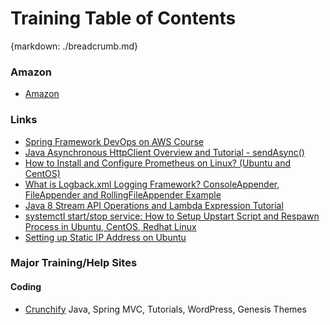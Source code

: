 # Training Table of Contents
{markdown: ./breadcrumb.md}

### Amazon
- [Amazon](amazon/amazon.md)

### Links

* [Spring Framework DevOps on AWS Course](Udemy%20-%20Spring%20Framework%20DevOps%20on%20AWS.md) 
* [Java Asynchronous HttpClient Overview and Tutorial - sendAsync()](https://crunchify.com/java-asynchronous-httpclient-overview-and-tutorial-sendasync/)
* [How to Install and Configure Prometheus on Linux? (Ubuntu and CentOS)](https://crunchify.com/how-to-install-and-configure-prometheus-on-linux-ubuntu-and-centos/)
* [What is Logback.xml Logging Framework? ConsoleAppender, FileAppender and RollingFileAppender Example](https://crunchify.com/what-is-logback-xml-logging-framework-consoleappender-fileappender-and-rollingfileappender-example/)
* [Java 8 Stream API Operations and Lambda Expression Tutorial](https://crunchify.com/java-8-stream-operations-and-lambda-expression-tutorial/)
* [systemctl start/stop service: How to Setup Upstart Script and Respawn Process in Ubuntu, CentOS, Redhat Linux](https://crunchify.com/systemd-upstart-respawn-process-linux-os/)
* [Setting up Static IP Address on Ubuntu](SettingUpStaticIPAddressOnUbuntu.md)

### Major Training/Help Sites
#### Coding
* [Crunchify](https://crunchify.com/) Java, Spring MVC, Tutorials, WordPress, Genesis Themes

